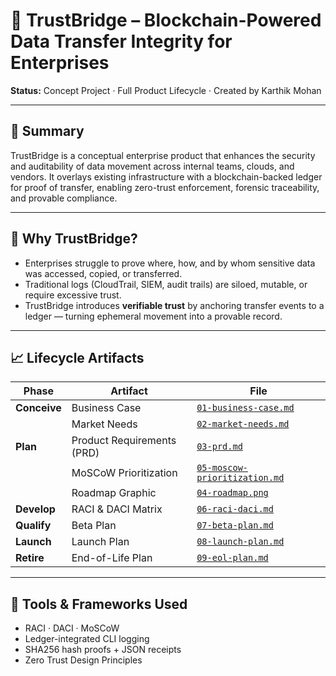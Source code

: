 # 🔐 TrustBridge – Blockchain-Powered Data Transfer Integrity for Enterprises

**Status:** Concept Project · Full Product Lifecycle · Created by Karthik Mohan

---

## 🎯 Summary

TrustBridge is a conceptual enterprise product that enhances the security and auditability of data movement across internal teams, clouds, and vendors. It overlays existing infrastructure with a blockchain-backed ledger for proof of transfer, enabling zero-trust enforcement, forensic traceability, and provable compliance.

---

## 🧠 Why TrustBridge?

- Enterprises struggle to prove where, how, and by whom sensitive data was accessed, copied, or transferred.
- Traditional logs (CloudTrail, SIEM, audit trails) are siloed, mutable, or require excessive trust.
- TrustBridge introduces **verifiable trust** by anchoring transfer events to a ledger — turning ephemeral movement into a provable record.

---

## 📈 Lifecycle Artifacts

| Phase | Artifact | File |
|-------|----------|------|
| **Conceive** | Business Case | [`01-business-case.md`](./01-business-case.md) |
|  | Market Needs | [`02-market-needs.md`](./02-market-needs.md) |
| **Plan** | Product Requirements (PRD) | [`03-prd.md`](./03-prd.md) |
|  | MoSCoW Prioritization | [`05-moscow-prioritization.md`](./05-moscow-prioritization.md) |
|  | Roadmap Graphic | [`04-roadmap.png`](./04-roadmap.png) |
| **Develop** | RACI & DACI Matrix | [`06-raci-daci.md`](./06-raci-daci.md) |
| **Qualify** | Beta Plan | [`07-beta-plan.md`](./07-beta-plan.md) |
| **Launch** | Launch Plan | [`08-launch-plan.md`](./08-launch-plan.md) |
| **Retire** | End-of-Life Plan | [`09-eol-plan.md`](./09-eol-plan.md) |

---

## 🔧 Tools & Frameworks Used

- RACI · DACI · MoSCoW  
- Ledger-integrated CLI logging  
- SHA256 hash proofs + JSON receipts  
- Zero Trust Design Principles

